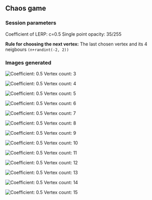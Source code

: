 ## Chaos game
### Session parameters

Coefficient of LERP: c=0.5
Single point opacity: 35/255

__Rule for choosing the next vertex:__
The last chosen vertex and its 4 neigbours ```(n+randint(-2, 2))```
### Images generated

![Coefficient: 0.5 Vertex count: 3](vc3_c0.5.png)

![Coefficient: 0.5 Vertex count: 4](vc4_c0.5.png)

![Coefficient: 0.5 Vertex count: 5](vc5_c0.5.png)

![Coefficient: 0.5 Vertex count: 6](vc6_c0.5.png)

![Coefficient: 0.5 Vertex count: 7](vc7_c0.5.png)

![Coefficient: 0.5 Vertex count: 8](vc8_c0.5.png)

![Coefficient: 0.5 Vertex count: 9](vc9_c0.5.png)

![Coefficient: 0.5 Vertex count: 10](vc10_c0.5.png)

![Coefficient: 0.5 Vertex count: 11](vc11_c0.5.png)

![Coefficient: 0.5 Vertex count: 12](vc12_c0.5.png)

![Coefficient: 0.5 Vertex count: 13](vc13_c0.5.png)

![Coefficient: 0.5 Vertex count: 14](vc14_c0.5.png)

![Coefficient: 0.5 Vertex count: 15](vc15_c0.5.png)